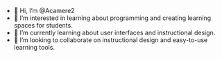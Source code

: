 - 👋 Hi, I’m @Acamere2
- 👀 I’m interested in learning about programming and creating learning spaces for students.
- 🌱 I’m currently learning about user interfaces and instructional design.
- 💞️ I’m looking to collaborate on instructional design and easy-to-use learning tools.
